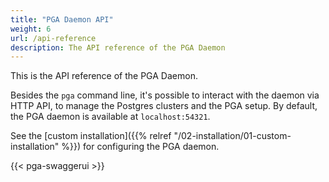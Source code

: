 ```yaml
---
title: "PGA Daemon API"
weight: 6
url: /api-reference
description: The API reference of the PGA Daemon
---
```


This is the API reference of the PGA Daemon.

Besides the `pga` command line, it's possible to interact with the daemon via HTTP API, to manage the Postgres clusters and the PGA setup.
By default, the PGA daemon is available at `localhost:54321`.

See the [custom installation]({{% relref "/02-installation/01-custom-installation" %}}) for configuring the PGA daemon.

{{< pga-swaggerui >}}
